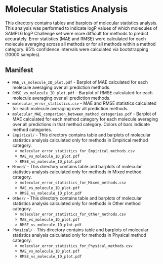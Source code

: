 # Molecular Statistics Analysis

This directory contains tables and barplots of molecular statistics analysis. 
This analysis was performed to indicate logP values of which molecules of SAMPL6 logP Challenge set were more difficult for methods to predict accurately.
Error statistics (MAE and RMSE) were calculated for each molecule averaging across all methods or for all methods within a method category.
95% confidence intervals were calculated via bootstrapping (10000 samples).

## Manifest
  
- `MAE_vs_molecule_ID_plot.pdf` - Barplot of MAE calculated for each molecule averaging over all prediction methods.
- `RMSE_vs_molecule_ID_plot.pdf` - Barplot of RMSE calculated for each molecule averaging over all prediction methods.
- `molecular_error_statistics.csv` - MAE and RMSE statistics calculated for each molecule averaging over all prediction methods. 
- `molecular_MAE_comparison_between_method_categories.pdf` - Barplot of MAE calculated for each method category for each molecule averaging over all predictions in that method category. Colors of bars indicate method categories.
- `Empirical/` - This directory contains table and barplots of molecular statistics analysis calculated only for methods in Empirical method category. 
  - `molecular_error_statistics_for_Empirical_methods.csv`
  - `MAE_vs_molecule_ID_plot.pdf`
  - `RMSE_vs_molecule_ID_plot.pdf`
- `Mixed/` - This directory contains table and barplots of molecular statistics analysis calculated only for methods in Mixed method category. 
  - `molecular_error_statistics_for_Mixed_methods.csv`
  - `MAE_vs_molecule_ID_plot.pdf`
  - `RMSE_vs_molecule_ID_plot.pdf`
- `Other/` - This directory contains table and barplots of molecular statistics analysis calculated only for methods in Other method category. 
  - `molecular_error_statistics_for_Other_methods.csv`
  - `MAE_vs_molecule_ID_plot.pdf`
  - `RMSE_vs_molecule_ID_plot.pdf`
- `Physical/` - This directory contains table and barplots of molecular statistics analysis calculated only for methods in Physical method category. 
  - `molecular_error_statistics_for_Physical_methods.csv`
  - `MAE_vs_molecule_ID_plot.pdf`
  - `RMSE_vs_molecule_ID_plot.pdf`    
